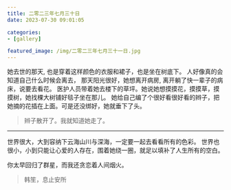 ```yaml
---
title: 二零二三年七月三十日
date: 2023-07-30 09:01:05

categories:
- [gallery]

featured_image: /img/二零二三年七月三十一日.jpg
---
```


她去世的那天, 也是穿着这样颜色的衣服和裙子，也是坐在树底下。
人好像真的会知道自己什么时候会离去， 那天阳光很好，她想离开病房, 离开躺了快一辈子的病床，说要去看花。
医护人员带着她去楼下的草坪。她说她想摸摸花，摸摸草，摸摸树，她找棵大树铺好毯子坐在那儿。
她给自己编了个很好看很好看的辫子，把她摘的花插在上面。可是还没绑好，她就垂下了头。

> 辫子散开了。我就知道她走了。

---

世界很大，大到容纳下云海山川与深海，一定要一起去看看所有的色彩。
世界也很小，小到只能让心爱的人存在，围着她绕一圈，就足以填补了人生所有的空白。

你太早回归了群星，而我还贪恋着人间烟火。

> 韩笙，息止安所